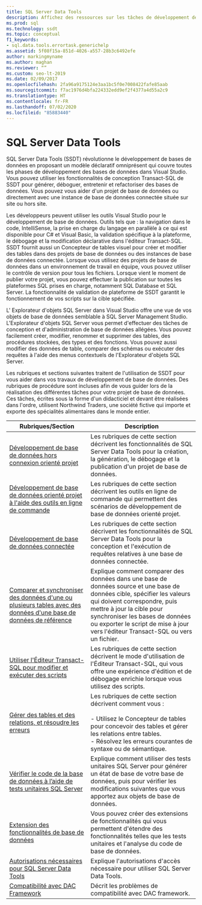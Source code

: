 ```yaml
---
title: SQL Server Data Tools
description: Affichez des ressources sur les tâches de développement de base de données que vous pouvez effectuer avec SQL Server Data Tools, telles que la conception de tables et la création d’extensions de fonctionnalités.
ms.prod: sql
ms.technology: ssdt
ms.topic: conceptual
f1_keywords:
- sql.data.tools.errortask.generichelp
ms.assetid: 5f08f15a-851d-4026-a557-28b3c6492efe
author: markingmyname
ms.author: maghan
ms.reviewer: “”
ms.custom: seo-lt-2019
ms.date: 02/09/2017
ms.openlocfilehash: 2fa96a9175124e3aa1bc5f0e7008422fafe85aab
ms.sourcegitcommit: f7ac1976d4bfa224332edd9ef2f4377a4d55a2c9
ms.translationtype: HT
ms.contentlocale: fr-FR
ms.lasthandoff: 07/02/2020
ms.locfileid: "85883440"
---
```

# <a name="sql-server-data-tools"></a>SQL Server Data Tools

SQL Server Data Tools (SSDT) révolutionne le développement de bases de données en proposant un modèle déclaratif omniprésent qui couvre toutes les phases de développement des bases de données dans Visual Studio. Vous pouvez utiliser les fonctionnalités de conception Transact\-SQL de SSDT pour générer, déboguer, entretenir et refactoriser des bases de données. Vous pouvez vous aider d'un projet de base de données ou directement avec une instance de base de données connectée située sur site ou hors site.  
  
Les développeurs peuvent utiliser les outils Visual Studio pour le développement de base de données. Outils tels que : la navigation dans le code, IntelliSense, la prise en charge du langage en parallèle à ce qui est disponible pour C# et Visual Basic, la validation spécifique à la plateforme, le débogage et la modification déclarative dans l'éditeur Transact\-SQL. SSDT fournit aussi un Concepteur de tables visuel pour créer et modifier des tables dans des projets de base de données ou des instances de base de données connectée. Lorsque vous utilisez des projets de base de données dans un environnement de travail en équipe, vous pouvez utiliser le contrôle de version pour tous les fichiers. Lorsque vient le moment de publier votre projet, vous pouvez effectuer la publication sur toutes les plateformes SQL prises en charge, notamment SQL Database et SQL Server. La fonctionnalité de validation de plateforme de SSDT garantit le fonctionnement de vos scripts sur la cible spécifiée.  
  
L' Explorateur d'objets SQL Server dans Visual Studio offre une vue de vos objets de base de données semblable à SQL Server Management Studio. L'Explorateur d'objets SQL Server vous permet d'effectuer des tâches de conception et d'administration de base de données allégées. Vous pouvez facilement créer, modifier, renommer et supprimer des tables, des procédures stockées, des types et des fonctions. Vous pouvez aussi modifier des données de table, comparer des schémas ou exécuter des requêtes à l'aide des menus contextuels de l'Explorateur d'objets SQL Server.  
  
Les rubriques et sections suivantes traitent de l'utilisation de SSDT pour vous aider dans vos travaux de développement de base de données. Des rubriques de procédure sont incluses afin de vous guider lors de la réalisation des différentes tâches pour votre projet de base de données. Ces tâches, écrites sous la forme d'un didacticiel et devant être réalisées dans l'ordre, utilisent Northwind Traders, une société fictive qui importe et exporte des spécialités alimentaires dans le monde entier.  
  
|Rubriques/Section|Description|  
|-------------------|---------------|  
|[Développement de base de données hors connexion orienté projet](../ssdt/project-oriented-offline-database-development.md)|Les rubriques de cette section décrivent les fonctionnalités de SQL Server Data Tools pour la création, la génération, le débogage et la publication d'un projet de base de données.|  
|[Développement de base de données orienté projet à l'aide des outils en ligne de commande](../ssdt/project-oriented-database-development-using-command-line-tools.md)|Les rubriques de cette section décrivent les outils en ligne de commande qui permettent des scénarios de développement de base de données orienté projet.|  
|[Développement de base de données connectée](../ssdt/connected-database-development.md)|Les rubriques de cette section décrivent les fonctionnalités de SQL Server Data Tools pour la conception et l'exécution de requêtes relatives à une base de données connectée.|  
|[Comparer et synchroniser des données d'une ou plusieurs tables avec des données d'une base de données de référence](../ssdt/compare-and-synchronize-data-in-tables-with-data-in-reference-database.md)|Explique comment comparer des données dans une base de données source et une base de données cible, spécifier les valeurs qui doivent correspondre, puis mettre à jour la cible pour synchroniser les bases de données ou exporter le script de mise à jour vers l'éditeur Transact\-SQL ou vers un fichier.|  
|[Utiliser l'Éditeur Transact-SQL pour modifier et exécuter des scripts](../ssdt/use-transact-sql-editor-to-edit-and-execute-scripts.md)|Les rubriques de cette section décrivent le mode d'utilisation de l'Éditeur Transact\-SQL, qui vous offre une expérience d'édition et de débogage enrichie lorsque vous utilisez des scripts.|  
|[Gérer des tables et des relations, et résoudre les erreurs](../ssdt/manage-tables-relationships-and-fix-errors.md)|Les rubriques de cette section décrivent comment vous :<br /><br />-   Utilisez le Concepteur de tables pour concevoir des tables et gérer les relations entre tables.<br />-   Résolvez les erreurs courantes de syntaxe ou de sémantique.|  
|[Vérifier le code de la base de données à l’aide de tests unitaires SQL Server](../ssdt/verifying-database-code-by-using-sql-server-unit-tests.md)|Explique comment utiliser des tests unitaires SQL Server pour générer un état de base de votre base de données, puis pour vérifier les modifications suivantes que vous apportez aux objets de base de données.|  
|[Extension des fonctionnalités de base de données](../ssdt/extending-the-database-features.md)|Vous pouvez créer des extensions de fonctionnalités qui vous permettent d'étendre des fonctionnalités telles que les tests unitaires et l'analyse du code de base de données.|  
|[Autorisations nécessaires pour SQL Server Data Tools](../ssdt/required-permissions-for-sql-server-data-tools.md)|Explique l'autorisations d'accès nécessaire pour utiliser SQL Server Data Tools.|  
|[Compatibilité avec DAC Framework](../ssdt/dac-framework-compatibility.md)|Décrit les problèmes de compatibilité avec DAC framework.|  
  

  
